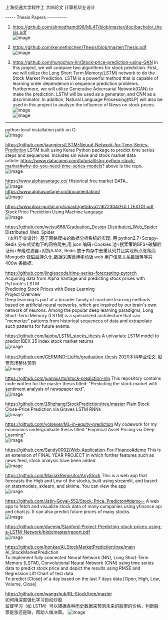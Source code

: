 上海交通大学软件工 大四论文  计算机毕业设计  

-----  Thesis Papers ----------

1. https://github.com/ahmedhamdi96/ML4T/blob/master/doc/bachelor_thesis.pdf  
![image](https://github.com/GinChoYen/JiaoTong/assets/22329486/6133e919-ecf3-421e-9456-0e1d88037576)  

2. https://github.com/kennethschen/Thesis/blob/master/Thesis.pdf  
![image](https://github.com/GinChoYen/JiaoTong/assets/22329486/4fc64332-d3f4-486a-a503-0dae801aeb22)

3. https://github.com/hungchun-lin/Stock-price-prediction-using-GAN  In this project, we will compare two algorithms for stock prediction. First, we will utilize the Long Short Term Memory(LSTM) network to do the Stock Market Prediction. LSTM is a powerful method that is capable of learning order dependence in sequence prediction problems. Furthermore, we will utilize Generative Adversarial Network(GAN) to make the prediction. LSTM will be used as a generator, and CNN as a discriminator. In addition, Natural Language Processing(NLP) will also be used in this project to analyze the influence of News on stock prices.  
![image](https://github.com/GinChoYen/JiaoTong/assets/22329486/7815c703-e13f-43f8-a027-fb4fd8adfbba)  
![image](https://github.com/GinChoYen/JiaoTong/assets/22329486/a97d108e-0319-4309-9c20-7ab17686d0b2)

-----  
python local installation path on C:  
![image](https://github.com/GinChoYen/JiaoTong/assets/22329486/3d0a4819-9faa-4308-ab9f-61a1c302b217)  

https://github.com/jaungiers/LSTM-Neural-Network-for-Time-Series-Prediction  LSTM built using Keras Python package to predict time series steps and sequences. Includes sin wave and stock market data  
article: https://www.datacamp.com/tutorial/lstm-python-stock-market#why-do-you-need-time-series-models?  above is the repo.  
![image](https://github.com/GinChoYen/JiaoTong/assets/22329486/18a26a6c-88f9-482e-84b1-ca0e03a0fce0)  

https://www.alphavantage.co/ Historical free market DATA..   
![image](https://github.com/GinChoYen/JiaoTong/assets/22329486/626efb57-8751-4a55-bb09-98eb990c6442)  
https://www.alphavantage.co/documentation/  
![image](https://github.com/GinChoYen/JiaoTong/assets/22329486/f986982a-cab0-4613-846d-05c8549afde7)  




https://www.diva-portal.org/smash/get/diva2:1672304/FULLTEXT01.pdf  
Stock Price Prediction Using Machine language  
![image](https://github.com/GinChoYen/JiaoTong/assets/22329486/e6883e1e-06b9-41c8-ae39-62cf2cc4308e)  


https://github.com/weiyu666/Graduation_Design-Distributed_Web_Spider  
Distributed_Web_Spider  
（本科毕业设计）基于网络爬虫的数据分析系统的实现: 用 python2.7+Scrapy-Redis 分布式架构下的网络爬虫,用 json 编码+Cookies 池+搜索策略BFS+破解验证码+布隆过滤器+对抗AJAX, Redis 放于内存中去重队列并且实现断点继爬而 Mongodb 做磁盘持久化,数据采集微博移动版 web 用户信息关系数据等等共 400w 条数据.  


https://github.com/jinglescode/time-series-forecasting-pytorch    
Acquiring data from Alpha Vantage and predicting stock prices with PyTorch's LSTM   
Predicting Stock Prices with Deep Learning  
Project Overview  
Deep learning is part of a broader family of machine learning methods based on artificial neural networks, which are inspired by our brain's own network of neurons. Among the popular deep learning paradigms, Long Short-Term Memory (LSTM) is a specialized architecture that can "memorize" patterns from historical sequences of data and extrapolate such patterns for future events.  

https://github.com/lajobu/LSTM_stocks_thesis  A univariate LSTM model to predict IBEX 35 index stock market returns  
![image](https://github.com/GinChoYen/JiaoTong/assets/22329486/9b7c7085-081f-434e-90c6-91b6d841926a)  


https://github.com/GERMINO-LiuHe/graduation-thesis  2020本科毕业论文-股票市场整体预测  
![image](https://github.com/GinChoYen/JiaoTong/assets/22329486/01fa3657-4069-4817-8eb1-0dc1dbf1a415)  


https://github.com/juanluisrto/stock-prediction-nlp  This repository contains code written for the master thesis titled: "Predicting the stock market with sentiment analysis of newspaper text".  
![image](https://github.com/GinChoYen/JiaoTong/assets/22329486/a5cec5f0-c8f1-4d07-8080-f810c072ff5e)  


https://github.com/26hzhang/StockPrediction/tree/master  Plain Stock Close-Price Prediction via Graves LSTM RNNs  
![image](https://github.com/GinChoYen/JiaoTong/assets/22329486/11e3ad1a-27a9-4a6e-b885-6ca8c58a6ba2)  

https://github.com/yolsever/ML-in-equity-prediction  My codework for my economics undergraduate thesis titled "Empirical Asset Pricing via Deep Learning"  
![image](https://github.com/GinChoYen/JiaoTong/assets/22329486/f4752793-eb79-427b-92ab-91945c951f04)


https://github.com/Sandy0002/Web-Application-For-Finance#demo  This is an extension of FINAL YEAR PROJECT in which further features such as news feed, stock analysis have been added.  
![image](https://github.com/GinChoYen/JiaoTong/assets/22329486/47279013-1262-42fe-a7eb-9acfd3734af3)  


https://github.com/MainakRepositor/AnyStock  This is a web app that forecasts the High and Low of the stocks, built using streamlit, and based on statsmodels, sklearn, and sktime. You can view the app   
![image](https://github.com/GinChoYen/JiaoTong/assets/22329486/d296885d-6c76-418e-ac3c-41cf6490bb2f)  


https://github.com/Jatin-Goyal-552/Stock_Price_Predicton#demo--  A web app to fetch and visualize stock data of many companies using yfinance api and chart.js. It can also predict future prices of many stocks.  
![image](https://github.com/GinChoYen/JiaoTong/assets/22329486/ee552282-6415-4379-88a3-2a76b44035a7)  



https://github.com/duemig/Stanford-Project-Predicting-stock-prices-using-a-LSTM-Network/blob/master/report.pdf  
![image](https://github.com/GinChoYen/JiaoTong/assets/22329486/f4929e1d-0e3c-417d-bdb3-5eadd623c75c)  


https://github.com/honkar/AI_StockMarketPrediction/tree/main  
AI_StockMarketPrediction  
To implement fully connected Neural Network (NN), Long Short-Term Memory (LSTM), Convolutional Neural Network (CNN) using time series data to predict stock price and depict the results using RMSE and Regression Lift Chart of test data.  
To predict [Close] of a day based on the last 7 days data [Open, High, Low, Volume, Close]    

https://github.com/wangshub/RL-Stock/tree/master  
如何用深度强化学习自动炒股   
监督学习（如 LSTM）可以根据各种历史数据来预测未来的股票的价格，判断股票是涨还是跌，帮助人做决策。 
 ![image](https://github.com/GinChoYen/JiaoTong/assets/22329486/a27e74e4-193e-48b4-8f64-47e7455a9399)   

